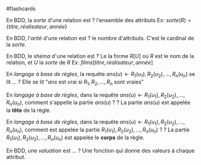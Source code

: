 #flashcards 

En BDD, la _sorte_ d'une relation est
?
l'ensemble des attributs
Ex: $sorte(R) = \{titre, réalisateur, année\}$
<!--SR:!2022-09-08,70,270-->

En BDD, l'_arité_ d'une relation est
?
le nombre d'attributs. C'est le cardinal de la _sorte_.
<!--SR:!2022-11-18,167,290-->

En BDD, le _shéma_ d'une relation est
?
Le la forme $R[U]$ où $R$ est le nom de la relation, et $U$ la _sorte_ de $R$
Ex: $films[titre, réalisateur, année]$
<!--SR:!2023-03-18,287,330-->


En _langage à base de règles_, la requête $ans(u)\leftarrow R_1(u_1),R_2(u_2),\ldots,R_n(u_n)$ se lit ...
?
Elle se lit "$ans$ est vrai si $R_1,R_2,\ldots,R_n$ sont vraies"
<!--SR:!2023-03-23,292,336-->

En _langage à base de règles_, dans la requête $ans(u)\leftarrow R_1(u_1),R_2(u_2),\ldots,R_n(u_n)$, comment s'appelle la partie $ans(u)$ ?
?
La partie $ans(u)$ est appelée la **tête** de la règle.
<!--SR:!2023-03-24,293,336-->


En _langage à base de règles_, dans la requête $ans(u)\leftarrow R_1(u_1),R_2(u_2),\ldots,R_n(u_n)$, comment est appelée la partie $R_1(u_1),R_2(u_2),\ldots,R_n(u_n)$ ?
?
La partie $R_1(u_1),R_2(u_2),\ldots,R_n(u_n)$ est appelée le **corps** de la règle.
<!--SR:!2023-03-31,300,316-->

En BDD, une _valuation_ est ...
?
Une fonction qui donne des valeurs à chaque attribut.
<!--SR:!2022-11-09,114,296-->

